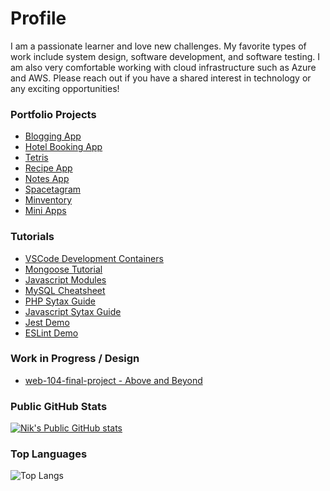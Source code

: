 # Profile

I am a passionate learner and love new challenges. My favorite types of work include system design, software development, and software testing. I am also very comfortable working with cloud infrastructure such as Azure and AWS. Please reach out if you have a shared interest in technology or any exciting opportunities!

### Portfolio Projects

- [Blogging App](https://lab.jmaeff.ca/nik/portfolio/web-107-blog-app)
- [Hotel Booking App](https://lab.jmaeff.ca/nik/portfolio/web-107-hotel-app)
- [Tetris](https://lab.jmaeff.ca/nik/portfolio/web-103-final-project)
- [Recipe App](https://github.com/njmaeff/web-104-recipe-app)
- [Notes App](https://github.com/njmaeff/web-104-notes-app)
- [Spacetagram](https://github.com/njmaeff/spacetagram)
- [Minventory](https://replit.com/@njmaeff/minventory)
- [Mini Apps](https://github.com/njmaeff/web-103-mini-apps)

### Tutorials

- [VSCode Development Containers](https://github.com/njmaeff/web-110-vscode-development-containers)
- [Mongoose Tutorial](https://github.com/njmaeff/web-107-node-mongoose-tutorial)
- [Javascript Modules](https://github.com/njmaeff/javascript-modules)
- [MySQL Cheatsheet](https://github.com/njmaeff/web-108-sql-cheat-sheet)
- [PHP Sytax Guide](https://github.com/njmaeff/web-107-php-syntax-guide)
- [Javascript Sytax Guide](https://github.com/njmaeff/web-103-javascript-syntax-guide)
- [Jest Demo](https://github.com/njmaeff/jest-demo)
- [ESLint Demo](https://github.com/njmaeff/eslint-demo)

### Work in Progress / Design

- [web-104-final-project - Above and Beyond](https://github.com/njmaeff/web-104-final-project)

### Public GitHub Stats
[![Nik's Public GitHub stats](https://github-readme-stats.jmaeff.me/api?username=njmaeff&hide=stars)](https://github.com/njmaeff?tab=repositories)


### Top Languages
![Top Langs](https://github-readme-stats.jmaeff.me/api/top-langs/?username=njmaeff&layout=compact&hide=roff)

